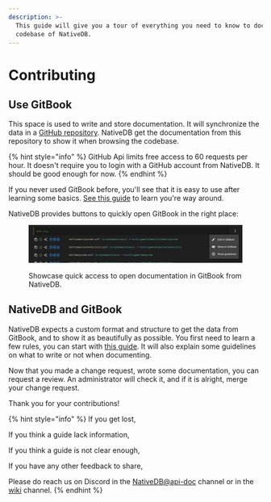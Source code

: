 ```yaml
---
description: >-
  This guide will give you a tour of everything you need to know to document the
  codebase of NativeDB.
---
```


# Contributing

## Use GitBook

This space is used to write and store documentation. It will synchronize the data in a [GitHub repository](https://github.com/CDPR-Modding-Documentation/NativeDB-wiki/). NativeDB get the documentation from this repository to show it when browsing the codebase.

{% hint style="info" %}
GitHub Api limits free access to 60 requests per hour. It doesn't require you to login with a GitHub account from NativeDB. It should be good enough for now.
{% endhint %}

If you never used GitBook before, you'll see that it is easy to use after learning some basics. [See this guide](https://app.gitbook.com/s/4gzcGtLrr90pVjAWVdTc/the-wiki) to learn you're way around.

NativeDB provides buttons to quickly open GitBook in the right place:

<figure><img src="../.gitbook/assets/ndb_wiki_guide_open_gitbook.png" alt=""><figcaption><p>Showcase quick access to open documentation in GitBook from NativeDB.</p></figcaption></figure>

## NativeDB and GitBook

NativeDB expects a custom format and structure to get the data from GitBook, and to show it as beautifully as possible. You first need to learn a few rules, you can start with [this guide](structure.md). It will also explain some guidelines on what to write or not when documenting.

Now that you made a change request, wrote some documentation, you can request a review. An administrator will check it, and if it is alright, merge your change request.

Thank you for your contributions!

{% hint style="info" %}
If you get lost,

If you think a guide lack information,

If you think a guide is not clear enough,

If you have any other feedback to share,

Please do reach us on Discord in the [NativeDB@api-doc](https://discord.com/channels/717692382849663036/1204386919727894548) channel or in the [wiki](https://discord.com/channels/717692382849663036/856530352533405696) channel.
{% endhint %}
